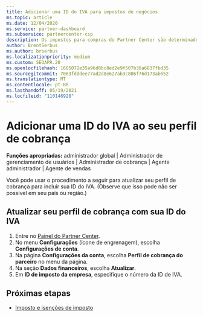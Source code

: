 ```yaml
---
title: Adicionar uma ID do IVA para impostos de negócios
ms.topic: article
ms.date: 12/04/2020
ms.service: partner-dashboard
ms.subservice: partnercenter-csp
description: Os impostos para compras do Partner Center são determinados pelo seu endereço comercial. As empresas nesses países/regiões podem fornecer seu número de IVA ou equivalente local.
author: BrentSerbus
ms.author: brserbus
ms.localizationpriority: medium
ms.custom: SEOAPR.20
ms.openlocfilehash: 1605072e35a96d8bc8ed2e9f507b38a6837fbd35
ms.sourcegitcommit: 7063fdddee77ad2d8e627ab3c806f76d173ab652
ms.translationtype: MT
ms.contentlocale: pt-BR
ms.lasthandoff: 05/19/2021
ms.locfileid: "110146928"
---
```

# <a name="add-a-vat-id-to-your-billing-profile"></a>Adicionar uma ID do IVA ao seu perfil de cobrança

**Funções apropriadas:** administrador global | Administrador de gerenciamento de usuários | Administrador de cobrança | Agente administrador | Agente de vendas

Você pode usar o procedimento a seguir para atualizar seu perfil de cobrança para incluir sua ID do IVA. (Observe que isso pode não ser possível em seu país ou região.)

## <a name="update-your-billing-profile-with-your-vat-id"></a>Atualizar seu perfil de cobrança com sua ID do IVA

1. Entre no [Painel do Partner Center](https://partner.microsoft.com/dashboard/).
2. No menu **Configurações** (ícone de engrenagem), escolha **Configurações de conta**.
3. Na página **Configurações da conta**, escolha **Perfil de cobrança do parceiro** no menu da página.
4. Na seção **Dados financeiros**, escolha **Atualizar**.
5. Em **ID de imposto da empresa**, especifique o número da ID de IVA.

## <a name="next-steps"></a>Próximas etapas

- [Imposto e isenções de imposto](tax-and-tax-exemptions.md)
